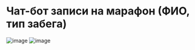 # Чат-бот записи на марафон (ФИО, тип забега)
![image](https://github.com/pudovana/lab_2/assets/124800948/81735c3e-5b30-4c5e-ad49-70405d850a71)
![image](https://github.com/pudovana/lab_2/assets/124800948/3607b7ab-cbdb-4783-810b-680cf064cb86)


